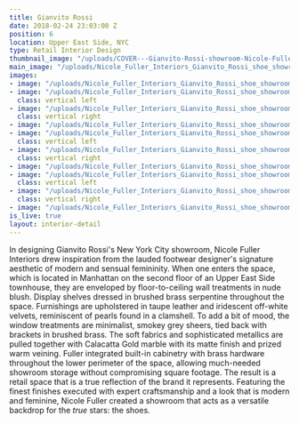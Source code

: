 ```yaml
---
title: Gianvito Rossi
date: 2018-02-24 23:03:00 Z
position: 6
location: Upper East Side, NYC
type: Retail Interior Design
thumbnail_image: "/uploads/COVER---Gianvito-Rossi-showroom-Nicole-Fuller-commercial-retail-interior-designer.jpg"
main_image: "/uploads/Nicole_Fuller_Interiors_Gianvito_Rossi_shoe_showroom_NYC_20.jpg"
images:
- image: "/uploads/Nicole_Fuller_Interiors_Gianvito_Rossi_shoe_showroom_NYC_16.jpg"
- image: "/uploads/Nicole_Fuller_Interiors_Gianvito_Rossi_shoe_showroom_NYC_14.jpg"
  class: vertical left
- image: "/uploads/Nicole_Fuller_Interiors_Gianvito_Rossi_shoe_showroom_NYC_13-9c444a.jpg"
  class: vertical right
- image: "/uploads/Nicole_Fuller_Interiors_Gianvito_Rossi_shoe_showroom_NYC_5.jpg"
- image: "/uploads/Nicole_Fuller_Interiors_Gianvito_Rossi_shoe_showroom_NYC_17.jpg"
  class: vertical left
- image: "/uploads/Nicole_Fuller_Interiors_Gianvito_Rossi_shoe_showroom_NYC_9.jpg"
  class: vertical right
- image: "/uploads/Nicole_Fuller_Interiors_Gianvito_Rossi_shoe_showroom_NYC_4.jpg"
- image: "/uploads/Nicole_Fuller_Interiors_Gianvito_Rossi_shoe_showroom_NYC_1.jpg"
  class: vertical left
- image: "/uploads/Nicole_Fuller_Interiors_Gianvito_Rossi_shoe_showroom_NYC_18.jpg"
  class: vertical right
- image: "/uploads/Nicole_Fuller_Interiors_Gianvito_Rossi_shoe_showroom_NYC_12.jpg"
is_live: true
layout: interior-detail
---
```


In designing Gianvito Rossi's New York City showroom, Nicole Fuller Interiors drew inspiration from the lauded footwear designer's signature aesthetic of modern and sensual femininity. When one enters the space, which is located in Manhattan on the second floor of an Upper East Side townhouse, they are enveloped by floor-to-ceiling wall treatments in nude blush. Display shelves dressed in brushed brass serpentine throughout the space. Furnishings are upholstered in taupe leather and iridescent off-white velvets, reminiscent of pearls found in a clamshell. To add a bit of mood, the window treatments are minimalist, smokey grey sheers, tied back with brackets in brushed brass. The soft fabrics and sophisticated metallics are pulled together with Calacatta Gold marble with its matte finish and prized warm veining. Fuller integrated built-in cabinetry with brass hardware throughout the lower perimeter of the space, allowing much-needed showroom storage without compromising square footage. The result is a retail space that is a true reflection of the brand it represents. Featuring the finest finishes executed with expert craftsmanship and a look that is modern and feminine, Nicole Fuller created a showroom that acts as a versatile backdrop for the *true* stars: the shoes.